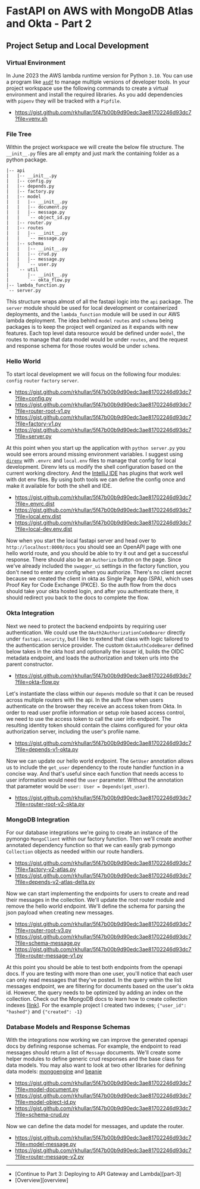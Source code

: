 # FastAPI on AWS with MongoDB Atlas and Okta - Part 2
## Project Setup and Local Development

### Virtual Environment
In June 2023 the AWS lambda runtime version for Python `3.10`. You can use a program like [`asdf`][asdf] to manage multiple
versions of developer tools. In your project workspace use the following commands to create a virtual environment and install
the required libraries. As you add dependencies with `pipenv` they will be tracked with a `Pipfile`.

- https://gist.github.com/rkhullar/5f47b00b9d90edc3ae81702246d93dc7?file=venv.sh

### File Tree
Within the project workspace we will create the below file structure. The `__init__.py` files are all empty and just
mark the containing folder as a python package.
```text
|-- api
|   |-- __init__.py
|   |-- config.py
|   |-- depends.py
|   |-- factory.py
|   |-- model
|   |   |-- __init__.py
|   |   |-- document.py
|   |   |-- message.py
|   |   `-- object_id.py
|   |-- router.py
|   |-- routes
|   |   |-- __init__.py
|   |   `-- message.py
|   |-- schema
|   |   |-- __init__.py
|   |   |-- crud.py
|   |   |-- message.py
|   |   `-- user.py
|   `-- util
|       |-- __init__.py
|       `-- okta_flow.py
|-- lambda_function.py
`-- server.py
```

This structure wraps almost of all the fastapi logic into the `api` package. The `server` module should be used for local
development or containerized deployments, and the `lambda_function` module will be used in our AWS lambda deployment. The
idea behind `model` `routes` and `schema` being packages is to keep the project well organized as it expands with new
features. Each top level data resource would be defined under `model`, the routes to manage that data model would be under
`routes`, and the request and response schema for those routes would be under `schema`.

### Hello World

To start local development we will focus on the following four modules: `config` `router` `factory` `server`.

- https://gist.github.com/rkhullar/5f47b00b9d90edc3ae81702246d93dc7?file=config.py
- https://gist.github.com/rkhullar/5f47b00b9d90edc3ae81702246d93dc7?file=router-root-v1.py
- https://gist.github.com/rkhullar/5f47b00b9d90edc3ae81702246d93dc7?file=factory-v1.py
- https://gist.github.com/rkhullar/5f47b00b9d90edc3ae81702246d93dc7?file=server.py

At this point when you start up the application with `python server.py` you would see errors around missing environment
variables. I suggest using [`direnv`][direnv] with `.envrc` and `local.env` files to manage that config for local development.
Direnv lets us modify the shell configuration based on the current working directory. And the [IntelliJ IDE][intellij] has
plugins that work well with dot env files. By using both tools we can define the config once and make it available for both
the shell and IDE.

- https://gist.github.com/rkhullar/5f47b00b9d90edc3ae81702246d93dc7?file=.envrc.dist
- https://gist.github.com/rkhullar/5f47b00b9d90edc3ae81702246d93dc7?file=local.env.dist
- https://gist.github.com/rkhullar/5f47b00b9d90edc3ae81702246d93dc7?file=local-dev.env.dist

Now when you start the local fastapi server and head over to `http://localhost:8000/docs` you should see an OpenAPI page
with one hello world route, and you should be able to try it out and get a successful response. There should also be an
`Authorize` button on the page. Since we've already included the `swagger_ui` settings in the factory function, you don't
need to enter any config when you authorize. There's no client secret because we created the client in okta as Single Page
App (SPA), which uses Proof Key for Code Exchange (PKCE). So the auth flow from the docs should take your okta hosted login,
and after you authenticate there, it should redirect you back to the docs to complete the flow.

### Okta Integration
Next we need to protect the backend endpoints by requiring user authentication. We could use the `OAuth2AuthorizationCodeBearer`
directly under `fastapi.security`, but I like to extend that class with logic tailored to the authentication service provider.
The custom `OktaAuthCodeBearer` defined below takes in the okta host and optionally the issuer id, builds the OIDC
metadata endpoint, and loads the authorization and token urls into the parent constructor.

- https://gist.github.com/rkhullar/5f47b00b9d90edc3ae81702246d93dc7?file=okta-flow.py

Let's instantiate the class within our `depends` module so that it can be reused across multiple routers with the api.
In the auth flow when users authenticate on the browser they receive an access token from Okta. In order to read user
profile information or setup role based access control, we need to use the access token to call the user info endpoint.
The resulting identity token should contain the claims configured for your okta authorization server, including the user's
profile name.

- https://gist.github.com/rkhullar/5f47b00b9d90edc3ae81702246d93dc7?file=depends-v1-okta.py

Now we can update our hello world endpoint. The `GetUser` annotation allows us to include the `get_user` dependency to the
route handler function in a concise way. And that's useful since each function that needs access to user information would
need the `user` parameter. Without the annotation that parameter would be `user: User = Depends(get_user)`.

- https://gist.github.com/rkhullar/5f47b00b9d90edc3ae81702246d93dc7?file=router-root-v2-okta.py

### MongoDB Integration
For our database integrations we're going to create an instance of the pymongo `MongoClient` within our factory function.
Then we'll create another annotated dependency function so that we can easily grab pymongo `Collection` objects as needed
within our route handlers.

- https://gist.github.com/rkhullar/5f47b00b9d90edc3ae81702246d93dc7?file=factory-v2-atlas.py
- https://gist.github.com/rkhullar/5f47b00b9d90edc3ae81702246d93dc7?file=depends-v2-atlas-delta.py

Now we can start implementing the endpoints for users to create and read their messages in the collection. We'll update the
root router module and remove the hello world endpoint. We'll define the schema for parsing the json payload when creating
new messages.

- https://gist.github.com/rkhullar/5f47b00b9d90edc3ae81702246d93dc7?file=router-root-v3.py
- https://gist.github.com/rkhullar/5f47b00b9d90edc3ae81702246d93dc7?file=schema-message.py
- https://gist.github.com/rkhullar/5f47b00b9d90edc3ae81702246d93dc7?file=router-message-v1.py

At this point you should be able to test both endpoints from the openapi docs. If you are testing with more than one user,
you'll notice that each user can only read messages that they've posted. In the query within the list messages endpoint,
we are filtering for documents based on the user's okta id. However, the query needs to be optimized by adding an index on
the collection. Check out the MongoDB docs to learn how to create collection indexes [[link][atlas-index-docs]]. For the
example project I created two indexes; `{"user_id": "hashed"}` and `{"created": -1}`

### Database Models and Response Schemas
With the integrations now working we can improve the generated openapi docs by defining response schemas. For example, the
endpoint to read messages should return a list of `Message` documents. We'll create some helper modules to define generic
crud responses and the base class for data models. You may also want to look at two other libraries for defining data models:
[mongoengine][mongoengine-pypi] and [beanie][beanie-pypi]

- https://gist.github.com/rkhullar/5f47b00b9d90edc3ae81702246d93dc7?file=model-document.py
- https://gist.github.com/rkhullar/5f47b00b9d90edc3ae81702246d93dc7?file=model-object-id.py
- https://gist.github.com/rkhullar/5f47b00b9d90edc3ae81702246d93dc7?file=schema-crud.py

Now we can define the data model for messages, and update the router.

- https://gist.github.com/rkhullar/5f47b00b9d90edc3ae81702246d93dc7?file=model-message.py
- https://gist.github.com/rkhullar/5f47b00b9d90edc3ae81702246d93dc7?file=router-message-v2.py

---
- [Continue to Part 3: Deploying to API Gateway and Lambda][part-3]
- [Overview][overview]

[asdf]: https://asdf-vm.com
[direnv]: https://direnv.net
[intellij]: https://www.jetbrains.com/idea
[atlas-index-docs]: https://www.mongodb.com/docs/atlas/atlas-ui/indexes
[mongoengine-pypi]: https://pypi.org/project/mongoengine
[beanie-pypi]: https://pypi.org/project/beanie
